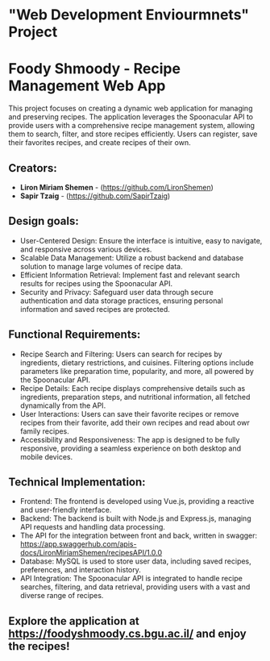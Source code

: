 # "Web Development Enviourmnets" Project 
# Foody Shmoody - Recipe Management Web App 

This project focuses on creating a dynamic web application for managing and preserving recipes. The application leverages the Spoonacular API to provide users with a comprehensive recipe management system, allowing them to search, filter, and store recipes efficiently.
Users can register, save their favorites recipes, and create recipes of their own.


## Creators:
* **Liron Miriam Shemen** - (https://github.com/LironShemen)
* **Sapir Tzaig** - (https://github.com/SapirTzaig)

## Design goals:
- User-Centered Design: Ensure the interface is intuitive, easy to navigate, and responsive across various devices.
- Scalable Data Management: Utilize a robust backend and database solution to manage large volumes of recipe data.
- Efficient Information Retrieval: Implement fast and relevant search results for recipes using the Spoonacular API.
- Security and Privacy: Safeguard user data through secure authentication and data storage practices, ensuring personal information and saved recipes are protected.

## Functional Requirements:
- Recipe Search and Filtering: Users can search for recipes by ingredients, dietary restrictions, and cuisines. Filtering options include parameters like preparation time, popularity, and more, all powered by the Spoonacular API.
- Recipe Details: Each recipe displays comprehensive details such as ingredients, preparation steps, and nutritional information, all fetched dynamically from the API.
- User Interactions: Users can save their favorite recipes or remove recipes from their favorite, add their own recipes and read about owr family recipes.
- Accessibility and Responsiveness: The app is designed to be fully responsive, providing a seamless experience on both desktop and mobile devices.

## Technical Implementation:
- Frontend: The frontend is developed using Vue.js, providing a reactive and user-friendly interface.
- Backend: The backend is built with Node.js and Express.js, managing API requests and handling data processing.
- The API for the integration between front and back, written in swagger: https://app.swaggerhub.com/apis-docs/LironMiriamShemen/recipesAPI/1.0.0
- Database: MySQL is used to store user data, including saved recipes, preferences, and interaction history.
- API Integration: The Spoonacular API is integrated to handle recipe searches, filtering, and data retrieval, providing users with a vast and diverse range of recipes.

## Explore the application at https://foodyshmoody.cs.bgu.ac.il/ and enjoy the recipes!

